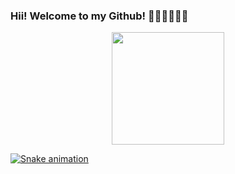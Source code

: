 ### Hii! Welcome to my Github! 👋👩🏻‍💻🧠💪

<div align="center">
  <a href="https://github.com/isarnf">
  
  <img height="180em" src="https://github-readme-stats.vercel.app/api/top-langs/?username=isarnf&layout=compact&langs_count=7&theme=jolly"/>
</div>

  ![Snake animation](https://github.com/isarnf/isarnf/blob/output/github-contribution-grid-snake.svg)

